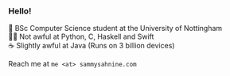 ### Hello!
  
🏫 BSc Computer Science student at the University of Nottingham  
🧑‍💻 Not awful at Python, C, Haskell and Swift  
☕️ Slightly awful at Java (Runs on 3 billion devices)  
  
Reach me at `me <at> sammysahnine.com`
